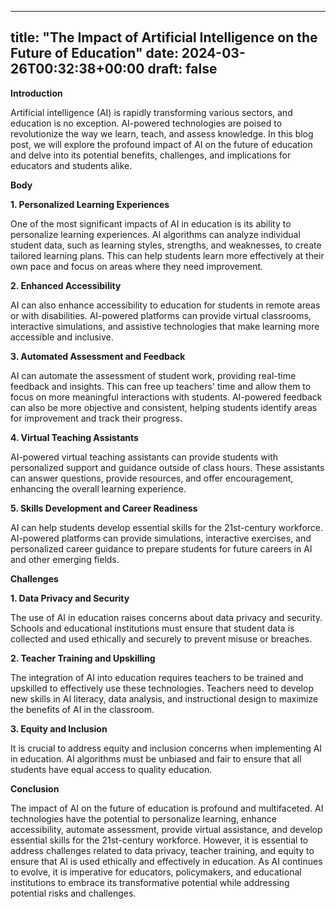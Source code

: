 
---
title: "The Impact of Artificial Intelligence on the Future of Education"
date: 2024-03-26T00:32:38+00:00
draft: false
---

**Introduction**

Artificial intelligence (AI) is rapidly transforming various sectors, and education is no exception. AI-powered technologies are poised to revolutionize the way we learn, teach, and assess knowledge. In this blog post, we will explore the profound impact of AI on the future of education and delve into its potential benefits, challenges, and implications for educators and students alike.

**Body**

**1. Personalized Learning Experiences**

One of the most significant impacts of AI in education is its ability to personalize learning experiences. AI algorithms can analyze individual student data, such as learning styles, strengths, and weaknesses, to create tailored learning plans. This can help students learn more effectively at their own pace and focus on areas where they need improvement.

**2. Enhanced Accessibility**

AI can also enhance accessibility to education for students in remote areas or with disabilities. AI-powered platforms can provide virtual classrooms, interactive simulations, and assistive technologies that make learning more accessible and inclusive.

**3. Automated Assessment and Feedback**

AI can automate the assessment of student work, providing real-time feedback and insights. This can free up teachers' time and allow them to focus on more meaningful interactions with students. AI-powered feedback can also be more objective and consistent, helping students identify areas for improvement and track their progress.

**4. Virtual Teaching Assistants**

AI-powered virtual teaching assistants can provide students with personalized support and guidance outside of class hours. These assistants can answer questions, provide resources, and offer encouragement, enhancing the overall learning experience.

**5. Skills Development and Career Readiness**

AI can help students develop essential skills for the 21st-century workforce. AI-powered platforms can provide simulations, interactive exercises, and personalized career guidance to prepare students for future careers in AI and other emerging fields.

**Challenges**

**1. Data Privacy and Security**

The use of AI in education raises concerns about data privacy and security. Schools and educational institutions must ensure that student data is collected and used ethically and securely to prevent misuse or breaches.

**2. Teacher Training and Upskilling**

The integration of AI into education requires teachers to be trained and upskilled to effectively use these technologies. Teachers need to develop new skills in AI literacy, data analysis, and instructional design to maximize the benefits of AI in the classroom.

**3. Equity and Inclusion**

It is crucial to address equity and inclusion concerns when implementing AI in education. AI algorithms must be unbiased and fair to ensure that all students have equal access to quality education.

**Conclusion**

The impact of AI on the future of education is profound and multifaceted. AI technologies have the potential to personalize learning, enhance accessibility, automate assessment, provide virtual assistance, and develop essential skills for the 21st-century workforce. However, it is essential to address challenges related to data privacy, teacher training, and equity to ensure that AI is used ethically and effectively in education. As AI continues to evolve, it is imperative for educators, policymakers, and educational institutions to embrace its transformative potential while addressing potential risks and challenges.